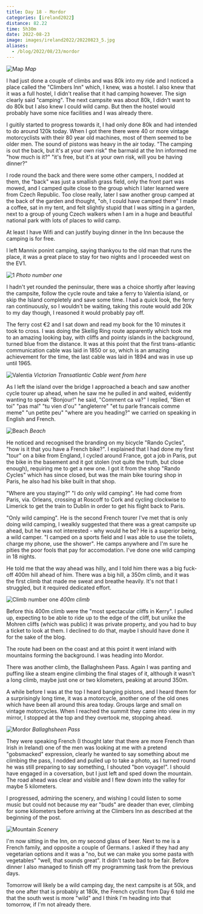 ```yaml
--- 
title: Day 18 - Mordor
categories: [ireland2022]
distance: 82.22
time: 5h30m
date: 2022-08-23
image: images/ireland2022/20220823_5.jpg
aliases:
  - /blog/2022/08/23/mordor
---
```


![Map](/images/ireland2022/20220823_map.jpg) 
*Map*

I had just done a couple of climbs and was 80k into my ride and I noticed a
place called the "Climbers Inn" which, I knew, was a hostel. I also knew that
it was a full hostel, I didn't realise that it had camping however. The sign
clearly said "camping". The next campsite was about 80k, I didn't want to do
80k but I also knew I could wild camp. But then the hostel would probably have
some nice facilities and I was already there.

I guitily started to progress towards it, I had only done 80k and had intended
to do around 120k today. When I got there there were 40 or more vintage
motorcyclists with their 80 year old machines, most of them seemed to be older
men. The sound of pistons was heavy in the air today. "The camping is out the
back, but it's at your own risk" the barmaid at the Inn informed me "how much
is it?" "it's free, but it's at your own risk, will you be having dinner?"

I rode round the back and there were some other campers, I nodded at them, the
"back" was just a smallish grass field, only the front part was mowed, and I
camped quite close to the group which I later learned were from Czech
Republic. Too close really, later I saw another group camped at the back of
the garden and thought, "oh, I could have camped there" I made a coffee, sat
in my tent, and felt slightly stupid that I was sitting in a garden, next to a
group of young Czech walkers when I am in a huge and beautiful national
park with lots of places to wild camp.

At least I have Wifi and can justify buying dinner in the Inn because the
camping is for free.

I left Mannix ponint camping, saying thankyou to the old man that runs the
place, it was a great place to stay for two nights and I proceeded west on the
EV1.

![1](/images/ireland2022/20220823_1.jpg) 
*Photo number one*

I hadn't yet rounded the peninsular, there was a choice shortly after leaving
the campsite, follow the cycle route and take a ferry to Valentia island, or
skip the Island completely and save some time. I had a quick look, the ferry
ran continuously, so I wouldn't be waiting, taking this route would add 20k to
my day though, I reasoned it would probably pay off.

The ferry cost €2 and I sat down and read my book for the 10 minutes it took
to cross. I was doing the Skellig Ring route apparently which took me to an
amazing looking bay, with cliffs and pointy islands in the background, turned
blue from the distance. It was at this point that the first trans-atlantic
communication cable was laid in 1850 or so, which is an amazing achievement
for the time, the last cable was laid in 1894 and was in use up until 1965.

![Valentia](/images/ireland2022/20220823_2.jpg) 
*Victorian Transatlantic Cable went from here*

As I left the island over the bridge I approached a beach and saw another
cycle tourer up ahead, when he saw me he pulled in and waited, evidently
wanting to speak "Bonjour!" he said, "Comment ca va?" I replied, "Bien et toi"
"pas mal" "tu vien d'ou" "angleterre" "et tu parle francais comme meme" "un
petite peu" "where are you heading?" we carried on speaking in English and
French.

![Beach](/images/ireland2022/20220823_4.jpg) 
*Beach*

He noticed and recognised the branding on my bicycle "Rando Cycles", "how is
it that you have a French bike?". I explained that I had done my first "tour"
on a bike from England, I cycled around France, got a job in Paris, put the
bike in the basement and it got stolen (not quite the truth, but close
enough), requiring me to get a new one. I got it from the shop "Rando Cycles"
which has since closed, but was the main bike touring shop in Paris, he also
had his bike built in that shop.

"Where are you staying?" "I do only wild camping". He had come from Paris,
via. Orleans, crossing at Roscoff to Cork and cycling clockwise to Limerick to
get the train to Dublin in order to get his flight back to Paris.

"Only wild camping". He is the second French tourer I've met that is only
doing wild camping, I wealkly suggested that there was a great campsite up
ahead, but he was not interested - why would he be? He is a superior being, a
wild camper. "I camped on a sports field and I was able to use the toilets,
charge my phone, use the shower". He camps anywhere and I'm sure he pities the
poor fools that pay for accomodation. I've done one wild camping in 18 nights.

He told me that the way ahead was hilly, and I told him there was a big
fuck-off 400m hill ahead of him. There was a big hill, a 350m climb, and it
was the first climb that made me sweat and breathe heavily. It's not that I
struggled, but it required dedicated effort.

![Climb number one](/images/ireland2022/20220823_3.jpg) 
*400m climb*

Before this 400m climb were the "most spectacular cliffs in Kerry". I pulled
up, expecting to be able to ride up to the edge of the cliff, but unlike the
Mohren cliffs (which was public) it was private property, and you had to buy a
ticket to look at them. I declined to do that, maybe I should have done it for
the sake of the blog.

The route had been on the coast and at this point it went inland with
mountains forming the background. I was heading into Mordor.

There was another climb, the Ballaghsheen Pass. Again I was panting and
puffing like a steam engine climbing the final stages of it, although it
wasn't a long climb, maybe just one or two kilometers, peaking at around 350m.

A while before I was at the top I heard banging pistons, and I heard them for
a surprisingly long time, it was a motorcycle, another one of the old ones
which have been all around this area today. Groups large and small on vintage
motorcycles. When I reached the summit they came into view in my mirror, I
stopped at the top and they overtook me, stopping ahead.

![Mordor](/images/ireland2022/20220823_5.jpg) 
*Ballaghsheen Pass*

They were speaking French (I thought later that there are more French than
Irish in Ireland) one of the men was looking at me with a pretend "gobsmacked"
expression, clearly he wanted to say something about me climbing the pass, I
nodded and pulled up to take a photo, as I turned round he was still preparing
to say something, I shouted "bon voyage!". I should have engaged in a
coversation, but I just left and sped down the mountain. The road ahead was
clear and visible and I flew down into the valley for maybe 5 kilometers.

I progressed, admiring the scenery, and wishing I could listen to some music
but could not because my ear "buds" are deader than ever, climbing for some
kilometers before arriving at the Climbers Inn as described at the beginning
of the post.

![Mountain](/images/ireland2022/20220823_6.jpg) 
*Scenery*

I'm now sitting in the Inn, on my second glass of beer. Next to me is a French
family, and opposite a couple of Germans. I asked if they had any vegetarian
options and it was a "no, but we can make you some pasta with vegetables"
"well, that sounds great". It didn't taste bad to be fair. Before dinner I
also managed to finish off my programming task from the previous days.

Tomorrow will likely be a wild camping day, the next campsite is at 50k, and
the one after that is probably at 180k, the French cyclist from Day 6 told me
that the south west is more "wild" and I think I'm heading into that tomorrow,
if I'm not already there.








